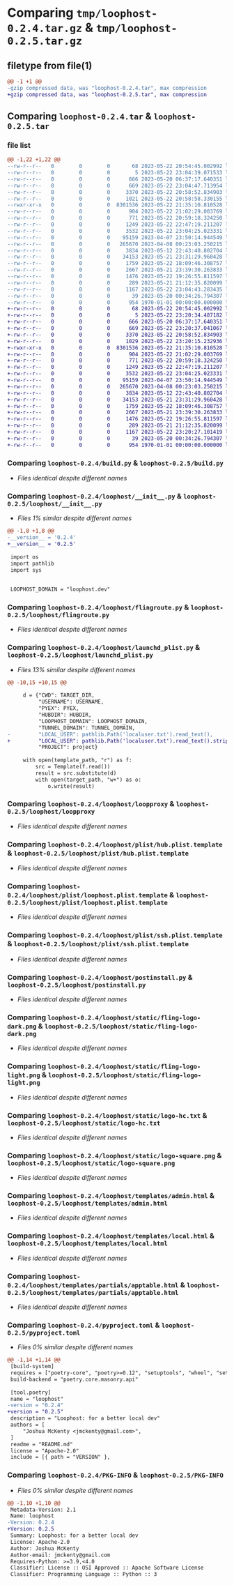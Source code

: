 # Comparing `tmp/loophost-0.2.4.tar.gz` & `tmp/loophost-0.2.5.tar.gz`

## filetype from file(1)

```diff
@@ -1 +1 @@
-gzip compressed data, was "loophost-0.2.4.tar", max compression
+gzip compressed data, was "loophost-0.2.5.tar", max compression
```

## Comparing `loophost-0.2.4.tar` & `loophost-0.2.5.tar`

### file list

```diff
@@ -1,22 +1,22 @@
--rw-r--r--   0        0        0       68 2023-05-22 20:54:45.002992 loophost-0.2.4/README.md
--rw-r--r--   0        0        0        5 2023-05-22 23:04:39.071533 loophost-0.2.4/VERSION
--rw-r--r--   0        0        0      666 2023-05-20 06:37:17.640351 loophost-0.2.4/build.py
--rw-r--r--   0        0        0      669 2023-05-22 23:04:47.713954 loophost-0.2.4/loophost/__init__.py
--rw-r--r--   0        0        0     3370 2023-05-22 20:58:52.834903 loophost-0.2.4/loophost/flingroute.py
--rw-r--r--   0        0        0     1021 2023-05-22 20:58:58.330155 loophost-0.2.4/loophost/launchd_plist.py
--rwxr-xr-x   0        0        0  8301536 2023-05-22 21:35:10.810528 loophost-0.2.4/loophost/loopproxy
--rw-r--r--   0        0        0      904 2023-05-22 21:02:29.003769 loophost-0.2.4/loophost/plist/hub.plist.template
--rw-r--r--   0        0        0      771 2023-05-22 20:59:18.324250 loophost-0.2.4/loophost/plist/loophost.plist.template
--rw-r--r--   0        0        0     1249 2023-05-22 22:47:19.211207 loophost-0.2.4/loophost/plist/ssh.plist.template
--rw-r--r--   0        0        0     3532 2023-05-22 23:04:25.023331 loophost-0.2.4/loophost/postinstall.py
--rw-r--r--   0        0        0    95159 2023-04-07 23:50:14.944549 loophost-0.2.4/loophost/static/fling-logo-dark.png
--rw-r--r--   0        0        0   265670 2023-04-08 00:23:03.250215 loophost-0.2.4/loophost/static/fling-logo-light.png
--rw-r--r--   0        0        0     3834 2023-05-12 22:43:40.802704 loophost-0.2.4/loophost/static/logo-hc.txt
--rw-r--r--   0        0        0    34153 2023-05-21 23:31:29.960428 loophost-0.2.4/loophost/static/logo-square.png
--rw-r--r--   0        0        0     1759 2023-05-22 18:09:46.308757 loophost-0.2.4/loophost/templates/admin.html
--rw-r--r--   0        0        0     2667 2023-05-21 23:39:30.263833 loophost-0.2.4/loophost/templates/local.html
--rw-r--r--   0        0        0     1476 2023-05-22 19:26:55.811597 loophost-0.2.4/loophost/templates/partials/apptable.html
--rw-r--r--   0        0        0      289 2023-05-21 21:12:35.820099 loophost-0.2.4/loophost/templates/partials/upgrade.html
--rw-r--r--   0        0        0     1167 2023-05-22 23:04:43.283435 loophost-0.2.4/pyproject.toml
--rw-r--r--   0        0        0       39 2023-05-20 00:34:26.794307 loophost-0.2.4/setup.py
--rw-r--r--   0        0        0      954 1970-01-01 00:00:00.000000 loophost-0.2.4/PKG-INFO
+-rw-r--r--   0        0        0       68 2023-05-22 20:54:45.002992 loophost-0.2.5/README.md
+-rw-r--r--   0        0        0        5 2023-05-22 23:20:34.487182 loophost-0.2.5/VERSION
+-rw-r--r--   0        0        0      666 2023-05-20 06:37:17.640351 loophost-0.2.5/build.py
+-rw-r--r--   0        0        0      669 2023-05-22 23:20:37.041067 loophost-0.2.5/loophost/__init__.py
+-rw-r--r--   0        0        0     3370 2023-05-22 20:58:52.834903 loophost-0.2.5/loophost/flingroute.py
+-rw-r--r--   0        0        0     1029 2023-05-22 23:20:15.232936 loophost-0.2.5/loophost/launchd_plist.py
+-rwxr-xr-x   0        0        0  8301536 2023-05-22 21:35:10.810528 loophost-0.2.5/loophost/loopproxy
+-rw-r--r--   0        0        0      904 2023-05-22 21:02:29.003769 loophost-0.2.5/loophost/plist/hub.plist.template
+-rw-r--r--   0        0        0      771 2023-05-22 20:59:18.324250 loophost-0.2.5/loophost/plist/loophost.plist.template
+-rw-r--r--   0        0        0     1249 2023-05-22 22:47:19.211207 loophost-0.2.5/loophost/plist/ssh.plist.template
+-rw-r--r--   0        0        0     3532 2023-05-22 23:04:25.023331 loophost-0.2.5/loophost/postinstall.py
+-rw-r--r--   0        0        0    95159 2023-04-07 23:50:14.944549 loophost-0.2.5/loophost/static/fling-logo-dark.png
+-rw-r--r--   0        0        0   265670 2023-04-08 00:23:03.250215 loophost-0.2.5/loophost/static/fling-logo-light.png
+-rw-r--r--   0        0        0     3834 2023-05-12 22:43:40.802704 loophost-0.2.5/loophost/static/logo-hc.txt
+-rw-r--r--   0        0        0    34153 2023-05-21 23:31:29.960428 loophost-0.2.5/loophost/static/logo-square.png
+-rw-r--r--   0        0        0     1759 2023-05-22 18:09:46.308757 loophost-0.2.5/loophost/templates/admin.html
+-rw-r--r--   0        0        0     2667 2023-05-21 23:39:30.263833 loophost-0.2.5/loophost/templates/local.html
+-rw-r--r--   0        0        0     1476 2023-05-22 19:26:55.811597 loophost-0.2.5/loophost/templates/partials/apptable.html
+-rw-r--r--   0        0        0      289 2023-05-21 21:12:35.820099 loophost-0.2.5/loophost/templates/partials/upgrade.html
+-rw-r--r--   0        0        0     1167 2023-05-22 23:20:27.101419 loophost-0.2.5/pyproject.toml
+-rw-r--r--   0        0        0       39 2023-05-20 00:34:26.794307 loophost-0.2.5/setup.py
+-rw-r--r--   0        0        0      954 1970-01-01 00:00:00.000000 loophost-0.2.5/PKG-INFO
```

### Comparing `loophost-0.2.4/build.py` & `loophost-0.2.5/build.py`

 * *Files identical despite different names*

### Comparing `loophost-0.2.4/loophost/__init__.py` & `loophost-0.2.5/loophost/__init__.py`

 * *Files 1% similar despite different names*

```diff
@@ -1,8 +1,8 @@
-__version__ = '0.2.4'
+__version__ = '0.2.5'
 
 import os
 import pathlib
 import sys
 
 
 LOOPHOST_DOMAIN = "loophost.dev"
```

### Comparing `loophost-0.2.4/loophost/flingroute.py` & `loophost-0.2.5/loophost/flingroute.py`

 * *Files identical despite different names*

### Comparing `loophost-0.2.4/loophost/launchd_plist.py` & `loophost-0.2.5/loophost/launchd_plist.py`

 * *Files 13% similar despite different names*

```diff
@@ -10,15 +10,15 @@
 
     d = {"CWD": TARGET_DIR,
          "USERNAME": USERNAME,
          "PYEX": PYEX,
          "HUBDIR": HUBDIR,
          "LOOPHOST_DOMAIN": LOOPHOST_DOMAIN,
          "TUNNEL_DOMAIN": TUNNEL_DOMAIN,
-         "LOCAL_USER": pathlib.Path('localuser.txt').read_text(),
+         "LOCAL_USER": pathlib.Path('localuser.txt').read_text().strip(),
          "PROJECT": project}
 
     with open(template_path, "r") as f:
         src = Template(f.read())
         result = src.substitute(d)
         with open(target_path, "w+") as o:
             o.write(result)
```

### Comparing `loophost-0.2.4/loophost/loopproxy` & `loophost-0.2.5/loophost/loopproxy`

 * *Files identical despite different names*

### Comparing `loophost-0.2.4/loophost/plist/hub.plist.template` & `loophost-0.2.5/loophost/plist/hub.plist.template`

 * *Files identical despite different names*

### Comparing `loophost-0.2.4/loophost/plist/loophost.plist.template` & `loophost-0.2.5/loophost/plist/loophost.plist.template`

 * *Files identical despite different names*

### Comparing `loophost-0.2.4/loophost/plist/ssh.plist.template` & `loophost-0.2.5/loophost/plist/ssh.plist.template`

 * *Files identical despite different names*

### Comparing `loophost-0.2.4/loophost/postinstall.py` & `loophost-0.2.5/loophost/postinstall.py`

 * *Files identical despite different names*

### Comparing `loophost-0.2.4/loophost/static/fling-logo-dark.png` & `loophost-0.2.5/loophost/static/fling-logo-dark.png`

 * *Files identical despite different names*

### Comparing `loophost-0.2.4/loophost/static/fling-logo-light.png` & `loophost-0.2.5/loophost/static/fling-logo-light.png`

 * *Files identical despite different names*

### Comparing `loophost-0.2.4/loophost/static/logo-hc.txt` & `loophost-0.2.5/loophost/static/logo-hc.txt`

 * *Files identical despite different names*

### Comparing `loophost-0.2.4/loophost/static/logo-square.png` & `loophost-0.2.5/loophost/static/logo-square.png`

 * *Files identical despite different names*

### Comparing `loophost-0.2.4/loophost/templates/admin.html` & `loophost-0.2.5/loophost/templates/admin.html`

 * *Files identical despite different names*

### Comparing `loophost-0.2.4/loophost/templates/local.html` & `loophost-0.2.5/loophost/templates/local.html`

 * *Files identical despite different names*

### Comparing `loophost-0.2.4/loophost/templates/partials/apptable.html` & `loophost-0.2.5/loophost/templates/partials/apptable.html`

 * *Files identical despite different names*

### Comparing `loophost-0.2.4/pyproject.toml` & `loophost-0.2.5/pyproject.toml`

 * *Files 0% similar despite different names*

```diff
@@ -1,14 +1,14 @@
 [build-system]
 requires = ["poetry-core", "poetry>=0.12", "setuptools", "wheel", "setuptools-cpp", "setuptools-golang"]
 build-backend = "poetry.core.masonry.api"
 
 [tool.poetry]
 name = "loophost"
-version = "0.2.4"
+version = "0.2.5"
 description = "Loophost: for a better local dev"
 authors = [
     "Joshua McKenty <jmckenty@gmail.com>",
 ]
 readme = "README.md"
 license = "Apache-2.0"
 include = [{ path = "VERSION" },
```

### Comparing `loophost-0.2.4/PKG-INFO` & `loophost-0.2.5/PKG-INFO`

 * *Files 0% similar despite different names*

```diff
@@ -1,10 +1,10 @@
 Metadata-Version: 2.1
 Name: loophost
-Version: 0.2.4
+Version: 0.2.5
 Summary: Loophost: for a better local dev
 License: Apache-2.0
 Author: Joshua McKenty
 Author-email: jmckenty@gmail.com
 Requires-Python: >=3.9,<4.0
 Classifier: License :: OSI Approved :: Apache Software License
 Classifier: Programming Language :: Python :: 3
```

